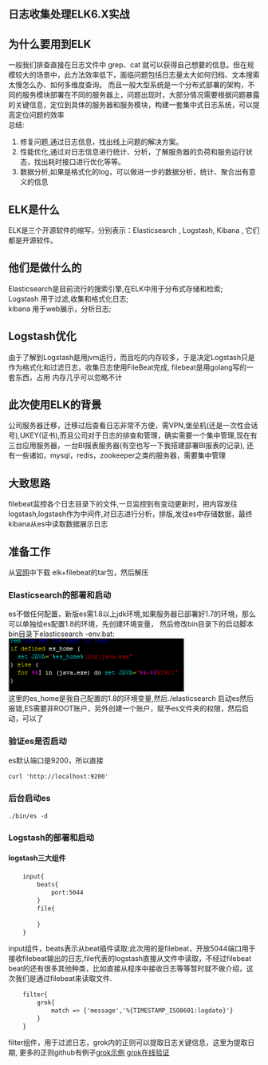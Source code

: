 ## 日志收集处理ELK6.X实战
## 为什么要用到ELK
一般我们排查直接在日志文件中 grep、cat 就可以获得自己想要的信息。但在规模较大的场景中，此方法效率低下，面临问题包括日志量太大如何归档、文本搜索太慢怎么办、如何多维度查询。
而且一般大型系统是一个分布式部署的架构，不同的服务模块部署在不同的服务器上，问题出现时，大部分情况需要根据问题暴露的关键信息，定位到具体的服务器和服务模块，构建一套集中式日志系统，可以提高定位问题的效率
<br/>总结:
1. 修复问题,通过日志信息，找出线上问题的解决方案。
2. 性能优化,通过对日志信息进行统计、分析，了解服务器的负荷和服务运行状态，找出耗时接口进行优化等等。
3. 数据分析,如果是格式化的log，可以做进一步的数据分析，统计、聚合出有意义的信息
## ELK是什么
ELK是三个开源软件的缩写，分别表示：Elasticsearch , Logstash, Kibana , 它们都是开源软件。
## 他们是做什么的
Elasticsearch是目前流行的搜索引擎,在ELK中用于分布式存储和检索;<br/>
Logstash 用于过滤,收集和格式化日志;<br/>
kibana 用于web展示，分析日志;<br/>
## Logstash优化
由于了解到Logstash是用jvm运行，而且吃的内存较多，于是决定Logstash只是作为格式化和过滤日志，收集日志使用FileBeat完成, filebeat是用golang写的一套东西，占用	内存几乎可以忽略不计
## 此次使用ELK的背景
公司服务器迁移，迁移过后查看日志非常不方便，需VPN,堡垒机(还是一次性会话号),UKEY(证书),而且公司对于日志的排查和管理，确实需要一个集中管理,现在有三台应用服务器，一台BI报表服务器(有空也写一下我搭建部署BI报表的记录),
还有一些诸如，mysql，redis，zookeeper之类的服务器，需要集中管理
## 大致思路
filebeat监控各个日志目录下的文件,一旦监控到有变动更新时，把内容发往logstash,logstash作为中间件,对日志进行分析，排版,发往es中存储数据，最终kibana从es中读取数据展示日志
## 准备工作
从[官网](http://www.elastic.co/cn/)中下载 elk+filebeat的tar包，然后解压
### Elasticsearch的部署和启动
es不做任何配置，新版es需1.8以上jdk环境,如果服务器已部署好1.7的环境，那么可以单独给es配置1.8的环境，先创建环境变量，
然后修改bin目录下的启动脚本<br/>
bin目录下elasticsearch -env.bat:
<br/>
![es_jdk_operation](../_media/es_jdk.png)
<br/>
这里的es_home是我自己配置的1.8的环境变量,然后./elasticsearch 启动es然后报错,ES需要非ROOT账户，另外创建一个账户，赋予es文件夹的权限，然后启动，可以了
### 验证es是否启动
es默认端口是9200，所以直接
```code
curl 'http://localhost:9200'
```
### 后台启动es
```code
./bin/es -d
```
### Logstash的部署和启动
#### logstash三大组件
```code
    input{
        beats{
            port:5044
        }
        file{
            
        }
    }
```
input组件，beats表示从beat插件读取:此次用的是filebeat，开放5044端口用于接收filebeat输出的日志,file代表的logstash直接从文件中读取，不经过filebeat
beat的还有很多其他种类，比如直接从程序中接收日志等等暂时就不做介绍，这次我们是通过filebeat来读取文件.
```code
    filter{
        grok{
            match => {'message','%{TIMESTAMP_ISO8601:logdate}'}
        }
    }
```
filter组件，用于过滤日志，grok内的正则可以提取日志关键信息，这里为提取日期,
更多的正则github有例子[grok示例](https://github.com/logstash-plugins/logstash-patterns-core/blob/master/patterns/grok-patterns)
[grok在线验证](http://grokdebug.herokuapp.com/)
